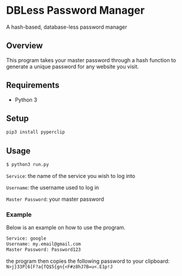 # DBLess Password Manager

A hash-based, database-less password manager

## Overview

This program takes your master password through a hash function to generate a unique password for any website you visit.

## Requirements

- Python 3

## Setup

```bash
pip3 install pyperclip
```

## Usage

```bash
$ python3 run.py
```

`Service`: the name of the service you wish to log into

`Username`: the username used to log in

`Master Password`: your master password

### Example

Below is an example on how to use the program.

```bash
Service: google
Username: my.email@gmail.com
Master Password: Password123
```

the program then copies the following password to your clipboard:
`N>j}33P[6[F?a{fQ$5{gn{<F#z8hJ7B=u<.E1p!J`
